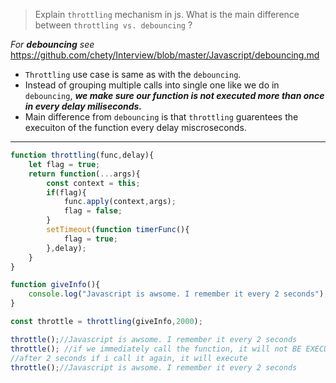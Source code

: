 > Explain `throttling` mechanism in js. What is the main difference between `throttling vs. debouncing` ?

_For **debouncing** see_ https://github.com/chety/Interview/blob/master/Javascript/debouncing.md

- `Throttling` use case is same as with the `debouncing`. 
- Instead of grouping multiple calls into single one like we do in `debouncing`, ***we make sure our function is not executed
more than once in every delay miliseconds.***
- Main difference from `debouncing` is that `throttling` guarentees the execuiton of the function every delay miscroseconds.
***
```javascript
function throttling(func,delay){
    let flag = true;
    return function(...args){        
        const context = this;
        if(flag){
            func.apply(context,args);
            flag = false;
        }
        setTimeout(function timerFunc(){
            flag = true;
        },delay);
    }
}

function giveInfo(){
    console.log("Javascript is awsome. I remember it every 2 seconds");
}

const throttle = throttling(giveInfo,2000);

throttle();//Javascript is awsome. I remember it every 2 seconds
throttle(); //if we immediately call the function, it will not BE EXECUTED
//after 2 seconds if i call it again, it will execute
throttle();//Javascript is awsome. I remember it every 2 seconds
```
